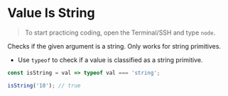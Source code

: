 # Value Is String

> To start practicing coding, open the Terminal/SSH and type `node`.

Checks if the given argument is a string.
Only works for string primitives.

- Use `typeof` to check if a value is classified as a string primitive.

```js
const isString = val => typeof val === 'string';
```

```js
isString('10'); // true
```
